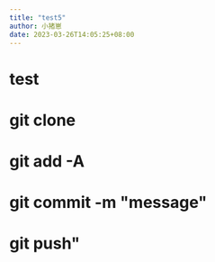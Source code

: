 ```yaml
---
title: "test5"
author: 小猪崽
date: 2023-03-26T14:05:25+08:00
---
```


# test

# git clone 
# git add -A
# git commit -m "message"
# git push"


